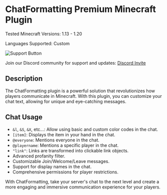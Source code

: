 # ChatFormatting Premium Minecraft Plugin

Tested Minecraft Versions: 1.13 - 1.20

Languages Supported: Custom

![Support Button](support-button.png)

Join our Discord community for support and updates: [Discord Invite](https://discord.com/invite/Xf3PjwXzKg)

## Description

The ChatFormatting plugin is a powerful solution that revolutionizes how players communicate in Minecraft. With this plugin, you can customize your chat text, allowing for unique and eye-catching messages.

## Chat Usage

- `&l`, `&S`, `&X`, etc...: Allow using basic and custom color codes in the chat.
- `[item]`: Displays the item in your hand in the chat.
- `@everyone`: Mentions everyone in the chat.
- `@playername`: Mentions a specific player in the chat.
- `"link"`: Links are transformed into clickable link objects.
- Advanced profanity filter.
- Customizable Join/Welcome/Leave messages.
- Support for display names in the chat.
- Comprehensive permissions for player restrictions.

With ChatFormatting, take your server's chat to the next level and create a more engaging and immersive communication experience for your players.
